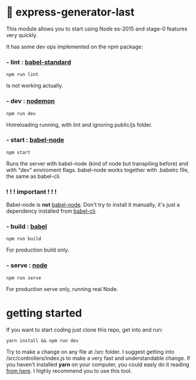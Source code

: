 # 🐙 express-generator-last

This module allows you to start using Node es-2015 and stage-0 features very quickly.

It has some dev ops implemented on the npm package:

### - lint : [babel-standard](https://www.npmjs.com/package/babel-standard)
```
npm run lint
```
Is not working actually.

### - dev : [nodemon](https://nodemon.io/)
```
npm run dev
```
Hotreloading running, with lint and ignoring public/js folder.

### - start : [babel-node](https://babeljs.io/docs/usage/cli/#babel-node)
```
npm start
```
Runs the server with babel-node (kind of node but transpiling before) and with "dev" enviroment flags. babel-node works together with .babelrc file, the same as babel-cli.

### ! ! ! important ! ! !
Babel-node is <strong>not</strong> [babel-node](https://www.npmjs.com/package/babel-node). Don't try to install it manually, it's just a dependency installed from [babel-cli]((https://babeljs.io/docs/usage/cli)).

### - build : [babel](https://babeljs.io/)
```
npm run build
```
For production build only.

### - serve : [node](https://nodejs.org)
```
npm run serve
```
For production serve only, running real Node.

# getting started

If you want to start coding just clone this repo, get into and run:
```
yarn install && npm run dev
```

Try to make a change on any file at /src folder. I suggest getting into /src/controllers/index.js to make a very fast and understandable change.
If you haven't installed <strong>yarn</strong> on your computer, you could easly do it reading [from here](https://yarnpkg.com/en/docs/install). I highly recommend you to use this tool.
